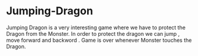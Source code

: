 # Jumping-Dragon
Jumping Dragon is a very interesting game where we have to protect the Dragon from the Monster.
In order to protect the dragon we can jump , move forward and backword . Game is over whenever Monster touches the Dragon.
